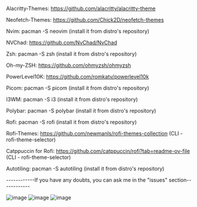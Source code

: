 Alacritty-Themes: https://github.com/alacritty/alacritty-theme

Neofetch-Themes: https://github.com/Chick2D/neofetch-themes

Nvim: pacman -S neovim (install it from distro's repository)

NVChad: https://github.com/NvChad/NvChad

Zsh: pacman -S zsh (install it from distro's repository)

Oh-my-ZSH: https://github.com/ohmyzsh/ohmyzsh

PowerLevel10K: https://github.com/romkatv/powerlevel10k

Picom: pacman -S picom (install it from distro's repository)

I3WM: pacman -S i3 (install it from distro's repository)

Polybar: pacman -S polybar (install it from distro's repository)

Rofi: pacman -S rofi (install it from distro's repository)

Rofi-Themes: https://github.com/newmanls/rofi-themes-collection (CLI - rofi-theme-selector)

Catppuccin for Rofi: https://github.com/catppuccin/rofi?tab=readme-ov-file (CLI - rofi-theme-selector)

Autotiling: pacman -S autotiling (install it from distro's repository)

------------If you have any doubts, you can ask me in the "issues" section------------

![image](https://github.com/user-attachments/assets/26bfe450-13b2-4af0-a8c6-0c49cdffe763)
![image](https://github.com/user-attachments/assets/ef88b6a9-bcd7-4b42-91d2-efc7f1d2a926)
![image](https://github.com/user-attachments/assets/afbc1a0e-bcde-4970-8f29-847aa1c42ec9)


